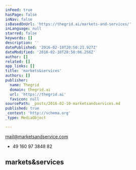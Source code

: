 ```yaml
---
inFeed: true
hasPage: false
inNav: false
isBasedOnUrl: 'https://thegrid.ai/markets-and-services/'
inLanguage: null
starred: false
keywords: []
description: ''
datePublished: '2016-02-10T20:50:21.927Z'
dateModified: '2016-02-10T20:50:06.256Z'
author: []
related: []
app_links: []
title: 'markets&services'
authors: []
publisher:
  name: Thegrid
  domain: thegrid.ai
  url: 'https://thegrid.ai'
  favicon: null
sourcePath: _posts/2016-02-10-marketsandservices.md
published: true
_context: 'http://schema.org'
_type: MediaObject

---
```

mail@marketsandservice.com

+ 49 160 97 3848 82

<article style=""><h1>markets&amp;services</h1></article>